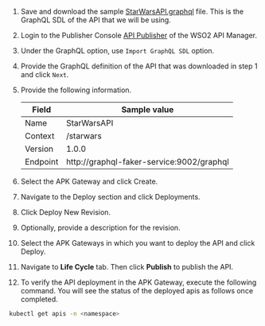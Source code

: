 1. Save and download the sample [StarWarsAPI.graphql](../../../assets/files/get-started/StarWarsAPI.graphql) file. This is the GraphQL SDL of the API that we will be using.
2. Login to the Publisher Console [API Publisher](https://am.wso2.com/publisher) of the WSO2 API Manager.
3. Under the GraphQL option, use `Import GraphQL SDL` option.
4. Provide the GraphQL definition of the API that was downloaded in step 1 and click `Next`. 
5. Provide the following information.

   | Field    | Sample value                                |
   |----------|---------------------------------------------|
   | Name     | StarWarsAPI                                 |
   | Context  | /starwars                                   |
   | Version  | 1.0.0                                       |
   | Endpoint | http://graphql-faker-service:9002/graphql   |

6. Select the APK Gateway and click Create.
7. Navigate to the Deploy section and click Deployments.
8. Click Deploy New Revision.
9. Optionally, provide a description for the revision.
10. Select the APK Gateways in which you want to deploy the API and click Deploy.
11. Navigate to **Life Cycle** tab. Then click **Publish** to publish the API.
12. To verify the API deployment in the APK Gateway, execute the following command. You will see the status of the deployed apis as follows once completed.

   ```bash
   kubectl get apis -n <namespace>
   ```